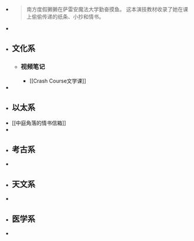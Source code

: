 - > 南方度假獭獭在萨雷安魔法大学勤奋摸鱼。
  > 这本演技教材收录了她在课上偷偷传递的纸条、小抄和情书。
-
- ## 文化系
	- ### 视频笔记
		- [[Crash Course文学课]]
-
- ## 以太系
- [[中庭角落的情书信箱]]
-
- ## 考古系
-
- ## 天文系
-
- ## 医学系
-